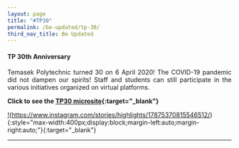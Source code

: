 ```yaml
---
layout: page
title: "#TP30"
permalink: /be-updated/tp-30/
third_nav_title: Be Updated
---
```

#### TP 30th Anniversary ####
<div style="text-align: justify">
    <p>
Temasek Polytechnic turned 30 on 6 April 2020! The COVID-19 pandemic did not dampen our spirits! Staff and students can still participate in the various initiatives organized on virtual platforms. 
    </p>
    
**Click to see the [TP30 microsite](https://www.tp.edu.sg/30/){:target="_blank"}**
    
[!]({{site.baseurl}}/images/tp30.gif)(https://www.instagram.com/stories/highlights/17875370815546512/){:style="max-width:400px;display:block;margin-left:auto;margin-right:auto;"}{:target="_blank"}

---
